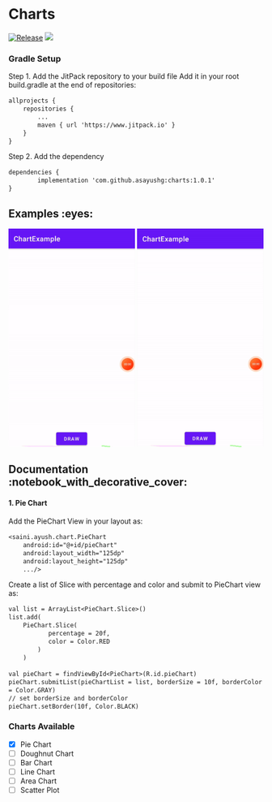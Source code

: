 # Charts
[![Release](https://img.shields.io/github/release/asayushg/charts.svg?style=flat)](https://jitpack.io/#asayushg/charts)
[![](https://www.jitpack.io/v/asayushg/charts.svg)](https://www.jitpack.io/#asayushg/charts)

### Gradle Setup

Step 1. Add the JitPack repository to your build file
Add it in your root build.gradle at the end of repositories:

	allprojects {
		repositories {
			...
			maven { url 'https://www.jitpack.io' }
		}
	}
Step 2. Add the dependency

	dependencies {
	        implementation 'com.github.asayushg:charts:1.0.1'
	}

<h2 id="examples">Examples :eyes:</h2>

<img src="pie-chart-example.gif" width="250"/>
<img src="pie-chart-border-example.gif" width="250"/>

<h2 id="documentation">Documentation :notebook_with_decorative_cover:</h2>
<h4> 1. Pie Chart </h4>

Add the PieChart View in your layout as:
``` 
<saini.ayush.chart.PieChart
    android:id="@+id/pieChart"
    android:layout_width="125dp"
    android:layout_height="125dp"
    .../>
```

Create a list of Slice with percentage and color and submit to PieChart view as:
``` 
val list = ArrayList<PieChart.Slice>()
list.add(
	PieChart.Slice(
    	   percentage = 20f,
           color = Color.RED
        )
    )

val pieChart = findViewById<PieChart>(R.id.pieChart)
pieChart.submitList(pieChartList = list, borderSize = 10f, borderColor = Color.GRAY)
// set borderSize and borderColor
pieChart.setBorder(10f, Color.BLACK)
```

### Charts Available
- [x] Pie Chart
- [ ] Doughnut Chart
- [ ] Bar Chart
- [ ] Line Chart
- [ ] Area Chart
- [ ] Scatter Plot
